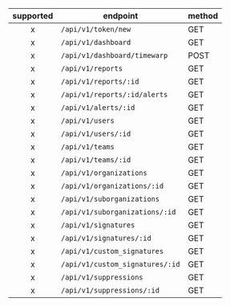 | supported | endpoint | method |
| :-------: | -------- | ------ |
| x | `/api/v1/token/new` | GET |
| x | `/api/v1/dashboard` | GET |
| x | `/api/v1/dashboard/timewarp` | POST |
| x | `/api/v1/reports` | GET |
| x | `/api/v1/reports/:id` | GET |
| x | `/api/v1/reports/:id/alerts` | GET |
| x | `/api/v1/alerts/:id` | GET |
| x | `/api/v1/users` | GET |
| x | `/api/v1/users/:id` | GET |
| x | `/api/v1/teams` | GET |
| x | `/api/v1/teams/:id` | GET |
| x | `/api/v1/organizations` | GET |
| x | `/api/v1/organizations/:id` | GET |
| x | `/api/v1/suborganizations` | GET |
| x | `/api/v1/suborganizations/:id` | GET |
| x | `/api/v1/signatures` | GET |
| x | `/api/v1/signatures/:id` | GET |
| x | `/api/v1/custom_signatures` | GET |
| x | `/api/v1/custom_signatures/:id` | GET |
| x | `/api/v1/suppressions` | GET |
| x | `/api/v1/suppressions/:id` | GET |
